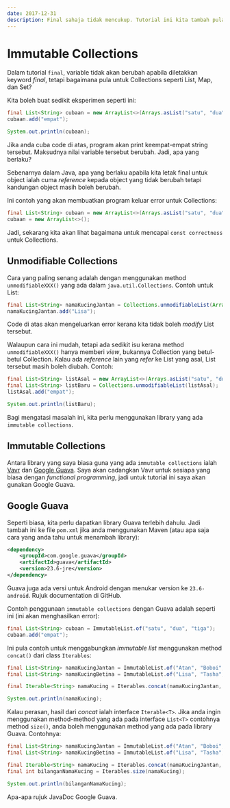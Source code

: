 ```yaml
---
date: 2017-12-31
description: Final sahaja tidak mencukup. Tutorial ini kita tambah pula immutable collections untuk tidak mengubah variable dan kandungan variable tersebut.
---
```


# Immutable Collections

Dalam tutorial `final`, variable tidak akan berubah apabila diletakkan keyword
_final_, tetapi bagaimana pula untuk Collections seperti List, Map, dan Set?

Kita boleh buat sedikit eksperimen seperti ini:

```java
final List<String> cubaan = new ArrayList<>(Arrays.asList("satu", "dua", "tiga"));
cubaan.add("empat");

System.out.println(cubaan);
```

Jika anda cuba code di atas, program akan print keempat-empat string tersebut.
Maksudnya nilai variable tersebut berubah. Jadi, apa yang berlaku?

Sebenarnya dalam Java, apa yang berlaku apabila kita letak final untuk object
ialah cuma _reference_ kepada object yang tidak berubah tetapi kandungan object
masih boleh berubah.

Ini contoh yang akan membuatkan program keluar error untuk Collections:

```java
final List<String> cubaan = new ArrayList<>(Arrays.asList("satu", "dua", "tiga"));
cubaan = new ArrayList<>();
```

Jadi, sekarang kita akan lihat bagaimana untuk mencapai `const correctness`
untuk Collections.

## Unmodifiable Collections

Cara yang paling senang adalah dengan menggunakan method `unmodifiableXXX()`
yang ada dalam `java.util.Collections`. Contoh untuk List:

```java
final List<String> namaKucingJantan = Collections.unmodifiableList(Arrays.asList("Atan", "Boboi", "Tom"));
namaKucingJantan.add("Lisa");
```

Code di atas akan mengeluarkan error kerana kita tidak boleh _modify_ List
tersebut.

Walaupun cara ini mudah, tetapi ada sedikit isu kerana method
`unmodifiableXXX()` hanya memberi _view_, bukannya Collection yang betul-betul
Collection. Kalau ada _reference_ lain yang _refer_ ke List yang asal, List
tersebut masih boleh diubah. Contoh:

```java
final List<String> listAsal = new ArrayList<>(Arrays.asList("satu", "dua", "tiga"));
final List<String> listBaru = Collections.unmodifiableList(listAsal);
listAsal.add("empat");

System.out.println(listBaru);
```

Bagi mengatasi masalah ini, kita perlu menggunakan library yang ada `immutable
collections`.

## Immutable Collections

Antara library yang saya biasa guna yang ada `immutable collections` ialah
[Vavr](https://github.com/vavr-io/vavr) dan
[Google Guava](https://github.com/google/guava). Saya akan cadangkan Vavr
untuk sesiapa yang biasa dengan _functional programming_, jadi untuk tutorial
ini saya akan gunakan Google Guava.

## Google Guava

Seperti biasa, kita perlu dapatkan library Guava terlebih dahulu. Jadi tambah
ini ke file `pom.xml` jika anda menggunakan Maven (atau apa saja cara yang anda
tahu untuk menambah library):

```xml
<dependency>
    <groupId>com.google.guava</groupId>
    <artifactId>guava</artifactId>
    <version>23.6-jre</version>
</dependency>
```

Guava juga ada versi untuk Android dengan menukar version ke `23.6-android`.
Rujuk documentation di GitHub.

Contoh penggunaan `immutable collections` dengan Guava adalah seperti ini (ini
akan menghasilkan error):

```java
final List<String> cubaan = ImmutableList.of("satu", "dua", "tiga");
cubaan.add("empat");
```

Ini pula contoh untuk menggabungkan _immutable list_ menggunakan method
`concat()` dari class `Iterables`:

```java
final List<String> namaKucingJantan = ImmutableList.of("Atan", "Boboi", "Tom");
final List<String> namaKucingBetina = ImmutableList.of("Lisa", "Tasha", "Mimi");

final Iterable<String> namaKucing = Iterables.concat(namaKucingJantan, namaKucingBetina);

System.out.println(namaKucing);
```

Kalau perasan, hasil dari _concat_ ialah interface `Iterable<T>`. Jika anda
ingin menggunakan method-method yang ada pada interface `List<T>` contohnya
method `size()`, anda boleh menggunakan method yang ada pada library Guava.
Contohnya:

```java
final List<String> namaKucingJantan = ImmutableList.of("Atan", "Boboi", "Tom");
final List<String> namaKucingBetina = ImmutableList.of("Lisa", "Tasha", "Mimi");

final Iterable<String> namaKucing = Iterables.concat(namaKucingJantan, namaKucingBetina);
final int bilanganNamaKucing = Iterables.size(namaKucing);

System.out.println(bilanganNamaKucing);
```

Apa-apa rujuk JavaDoc Google Guava.
